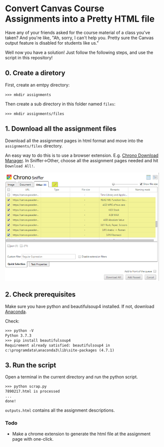 # Convert Canvas Course Assignments into a Pretty HTML file
Have any of your friends asked for the course material of a class you've taken? And you're like, "Ah, sorry, I can't help you. Pretty sure the Canvas output feature is disabled for students like us."

Well now you have a solution! Just follow the following steps, and use the script in this repository! 

## 0. Create a diretory
First, create an emtpy directory: 

`>>> mkdir assignments`

Then create a sub directory in this folder named `files`:

`>>> mkdir assignments/files`

## 1. Download all the assignment files
Download all the assignment pages in html format and move into the `assignments/files` directory. 

An easy way to do this is to use a browser extension. E.g. [Chrono Download Manager](https://chrome.google.com/webstore/detail/chrono-download-manager/mciiogijehkdemklbdcbfkefimifhecn). In Sniffer->Other, choose all the assignment pages needed and hit `Download All!`. 

![chrono download manager](img/chrono_download_manager.png)

## 2. Check prerequisites
Make sure you have python and beautifulsoup4 installed. If not, download [Anaconda](https://www.anaconda.com/distribution/#download-section). 

Check: 

```
>>> python -V
Python 3.7.3
>>> pip install beautifulsoup4
Requirement already satisfied: beautifulsoup4 in c:\programdata\anaconda3\lib\site-packages (4.7.1)
```

## 3. Run the script
Open a terminal in the current directory and run the python script. 
```
>>> python scrap.py
7890217.html is processed
...
done!
```
`outputs.html` contains all the assignment descriptions. 

### Todo
- Make a chrome extension to generate the html file at the assignment page with one-click. 
